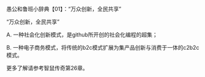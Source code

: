 愚公和鲁班小辞典【01】：“万众创新，全民共享”

“万众创新，全民共享”

A. 一种社会化创新模式，是github所开创的社会化编程的超集；

B. 一种电子商务模式，将传统的b2c模式扩展为集产品创新与消费于一体的c2b2c模式。

更多了解请参考智鼠传奇第26章。